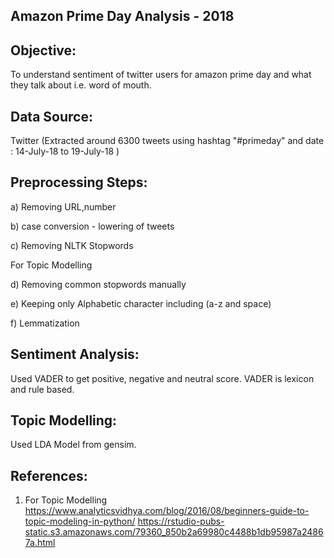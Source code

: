 Amazon Prime Day Analysis - 2018
--------------------------------

Objective:
---------
To understand sentiment of twitter users for amazon prime day and what they talk about i.e. word of mouth.

Data Source: 
-----------
Twitter (Extracted around 6300 tweets using hashtag "#primeday" and date : 14-July-18 to 19-July-18 )

Preprocessing Steps:
--------------------

a) Removing URL,number

b) case conversion - lowering of tweets 

c) Removing NLTK Stopwords 

For Topic Modelling 

d) Removing common stopwords manually 

e) Keeping only Alphabetic character including (a-z and space) 

f) Lemmatization

Sentiment Analysis:
--------------------

Used VADER to get positive, negative and neutral score. VADER is lexicon and rule based.

Topic Modelling:
---------------

Used LDA Model from gensim.

References:
----------

1) For Topic Modelling
https://www.analyticsvidhya.com/blog/2016/08/beginners-guide-to-topic-modeling-in-python/
https://rstudio-pubs-static.s3.amazonaws.com/79360_850b2a69980c4488b1db95987a24867a.html

